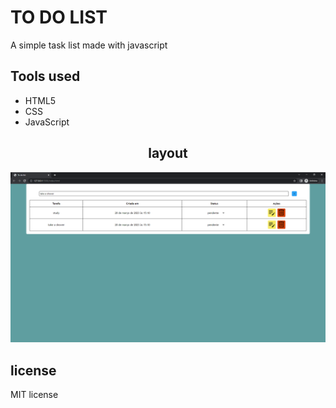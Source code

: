 <h1>TO DO LIST</h1>
A simple task list  made with javascript
<h2>Tools used</h2>
<ul>
<li>HTML5</li>
<li>CSS</li>
<li>JavaScript</li>
</ul>
<h2 align="center">layout</h2>

![](finished%20screen.PNG)

<h2>license</h2>
MIT license